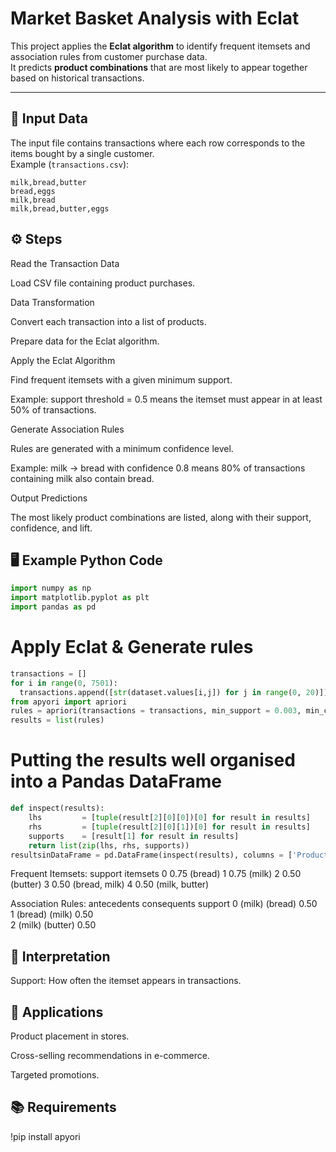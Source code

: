 # Market Basket Analysis with Eclat

This project applies the **Eclat algorithm** to identify frequent itemsets and association rules from customer purchase data.  
It predicts **product combinations** that are most likely to appear together based on historical transactions.

---

## 📂 Input Data

The input file contains transactions where each row corresponds to the items bought by a single customer.  
Example (`transactions.csv`):

```csv
milk,bread,butter
bread,eggs
milk,bread
milk,bread,butter,eggs
``` 
## ⚙️ Steps

Read the Transaction Data

Load CSV file containing product purchases.

Data Transformation

Convert each transaction into a list of products.

Prepare data for the Eclat algorithm.

Apply the Eclat Algorithm

Find frequent itemsets with a given minimum support.

Example: support threshold = 0.5 means the itemset must appear in at least 50% of transactions.

Generate Association Rules

Rules are generated with a minimum confidence level.

Example: milk → bread with confidence 0.8 means 80% of transactions containing milk also contain bread.

Output Predictions

The most likely product combinations are listed, along with their support, confidence, and lift.

## 🖥️ Example Python Code
```python
import numpy as np
import matplotlib.pyplot as plt
import pandas as pd
```
# Apply Eclat & Generate rules
```python
transactions = []
for i in range(0, 7501):
  transactions.append([str(dataset.values[i,j]) for j in range(0, 20)])
from apyori import apriori
rules = apriori(transactions = transactions, min_support = 0.003, min_confidence = 0.2, min_lift = 3, min_length = 2, max_length = 2)
results = list(rules)
```
# Putting the results well organised into a Pandas DataFrame
```python
def inspect(results):
    lhs         = [tuple(result[2][0][0])[0] for result in results]
    rhs         = [tuple(result[2][0][1])[0] for result in results]
    supports    = [result[1] for result in results]
    return list(zip(lhs, rhs, supports))
resultsinDataFrame = pd.DataFrame(inspect(results), columns = ['Product 1', 'Product 2', 'Support'])
```
Frequent Itemsets:
   support        itemsets
0     0.75       (bread)
1     0.75        (milk)
2     0.50       (butter)
3     0.50   (bread, milk)
4     0.50  (milk, butter)

Association Rules:
   antecedents consequents  support 
0     (milk)     (bread)     0.50      
1    (bread)     (milk)      0.50      
2    (milk)    (butter)     0.50      

## 📌 Interpretation

Support: How often the itemset appears in transactions.

## 🚀 Applications

Product placement in stores.

Cross-selling recommendations in e-commerce.

Targeted promotions.

## 📚 Requirements

!pip install apyori
